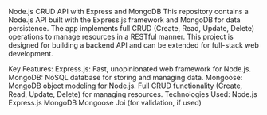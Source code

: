 Node.js CRUD API with Express and MongoDB This repository contains a Node.js API built with the Express.js framework and MongoDB for data persistence. The app implements full CRUD (Create, Read, Update, Delete) operations to manage resources in a RESTful manner. This project is designed for building a backend API and can be extended for full-stack web development.

Key Features:
Express.js: Fast, unopinionated web framework for Node.js.
MongoDB: NoSQL database for storing and managing data.
Mongoose: MongoDB object modeling for Node.js.
Full CRUD functionality (Create, Read, Update, Delete) for managing resources.
Technologies Used:
Node.js
Express.js
MongoDB
Mongoose
Joi (for validation, if used)
